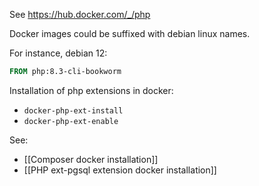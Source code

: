 See https://hub.docker.com/_/php

Docker images could be suffixed with debian linux names.

For instance, debian 12:
```Dockerfile
FROM php:8.3-cli-bookworm
```

Installation of php extensions in docker: 
- `docker-php-ext-install`
- `docker-php-ext-enable`

See:
- [[Composer docker installation]]
- [[PHP ext-pgsql extension docker installation]]
